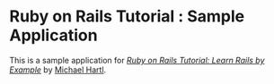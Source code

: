 # Ruby on Rails Tutorial : Sample Application

This is a sample application for [*Ruby on Rails Tutorial: Learn Rails by Example*](http://railstutorial.jp/) by [Michael Hartl](http://michaelhartl.com/).